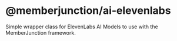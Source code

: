 # @memberjunction/ai-elevenlabs
Simple wrapper class for ElevenLabs AI Models to use with the MemberJunction framework.